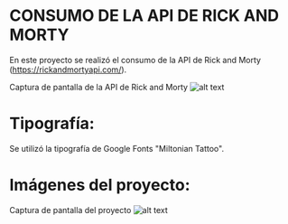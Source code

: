 # CONSUMO DE LA API DE RICK AND MORTY

En este proyecto se realizó el consumo de la API de Rick and Morty (https://rickandmortyapi.com/).

Captura de pantalla de la API de Rick and Morty
![alt text](../apiRandM.png)

# Tipografía:
Se utilizó la tipografía de Google Fonts "Miltonian Tattoo".

# Imágenes del proyecto:
Captura de pantalla del proyecto
![alt text](../proyecto.png)

